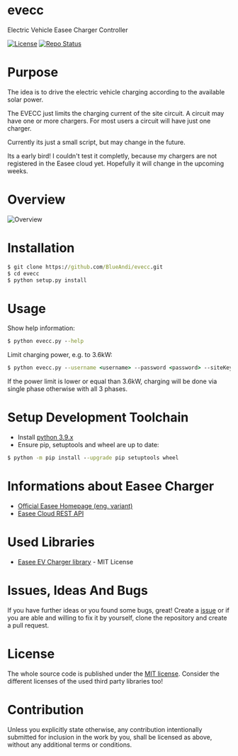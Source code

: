 # evecc
Electric Vehicle Easee Charger Controller

[![License](https://img.shields.io/badge/license-MIT-blue.svg)](http://choosealicense.com/licenses/mit/)
[![Repo Status](https://www.repostatus.org/badges/latest/wip.svg)](https://www.repostatus.org/#wip)

# Purpose
The idea is to drive the electric vehicle charging according to the available solar power.

The EVECC just limits the charging current of the site circuit. A circuit may have one or more chargers. For most users a circuit will have just one charger.

Currently its just a small script, but may change in the future.

Its a early bird! I couldn't test it completly, because my chargers are not registered in the Easee cloud yet. Hopefully it will change in the upcoming weeks.

# Overview
![Overview](http://www.plantuml.com/plantuml/proxy?idx=0&src=https://raw.github.com/BlueAndi/evecc/master/doc/principle.plantuml)

# Installation
```cmd
$ git clone https://github.com/BlueAndi/evecc.git
$ cd evecc
$ python setup.py install
```

# Usage

Show help information:
```cmd
$ python evecc.py --help
```

Limit charging power, e.g. to 3.6kW:
```cmd
$ python evecc.py --username <username> --password <password> --siteKey <site-key> --circuitKey <circuit-key> --powerLimit 3600
```

If the power limit is lower or equal than 3.6kW, charging will be done via single phase otherwise with all 3 phases.

# Setup Development Toolchain
* Install [python 3.9.x](https://www.python.org/)
* Ensure pip, setuptools and wheel are up to date:
```cmd
$ python -m pip install --upgrade pip setuptools wheel
```

# Informations about Easee Charger
* [Official Easee Homepage (eng. variant)](https://easee-international.com/uk/)
* [Easee Cloud REST API](https://api.easee.cloud/index.html)

# Used Libraries
* [Easee EV Charger library](https://github.com/fondberg/pyeasee) - MIT License

# Issues, Ideas And Bugs
If you have further ideas or you found some bugs, great! Create a [issue](https://github.com/BlueAndi/evecc/issues) or if you are able and willing to fix it by yourself, clone the repository and create a pull request.

# License
The whole source code is published under the [MIT license](http://choosealicense.com/licenses/mit/).
Consider the different licenses of the used third party libraries too!

# Contribution
Unless you explicitly state otherwise, any contribution intentionally submitted for inclusion in the work by you, shall be licensed as above, without any additional terms or conditions.
